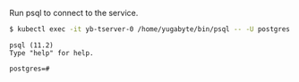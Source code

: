 ---
---
Run psql to connect to the service.

```sh
$ kubectl exec -it yb-tserver-0 /home/yugabyte/bin/psql -- -U postgres -d postgres -h yb-tserver-0 -p 5433
```

```
psql (11.2)
Type "help" for help.

postgres=#
```
